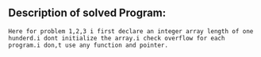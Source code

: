 
## Description of solved Program:
 ```
Here for problem 1,2,3 i first declare an integer array length of one hunderd.i dont initialize the array.i check overflow for each program.i don,t use any function and pointer.
```
